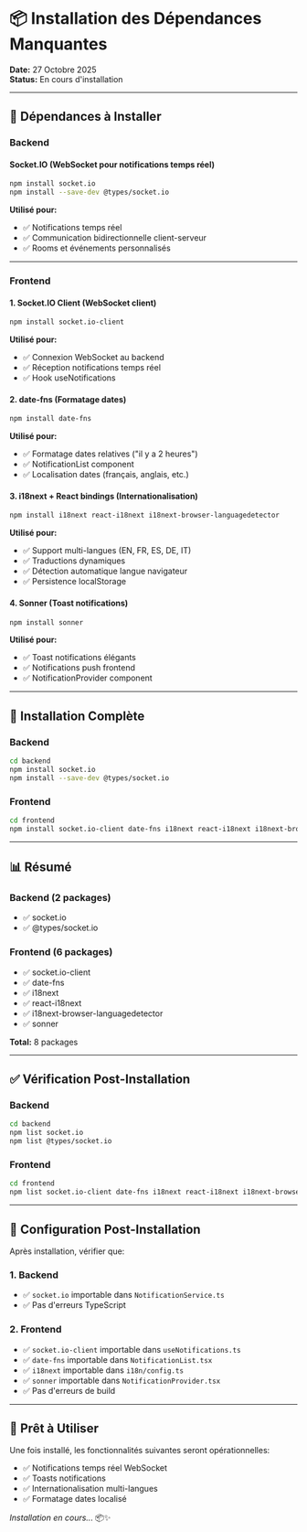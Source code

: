 # 📦 Installation des Dépendances Manquantes

**Date:** 27 Octobre 2025  
**Status:** En cours d'installation

---

## 🎯 Dépendances à Installer

### **Backend**

#### Socket.IO (WebSocket pour notifications temps réel)
```bash
npm install socket.io
npm install --save-dev @types/socket.io
```

**Utilisé pour:**
- ✅ Notifications temps réel
- ✅ Communication bidirectionnelle client-serveur
- ✅ Rooms et événements personnalisés

---

### **Frontend**

#### 1. Socket.IO Client (WebSocket client)
```bash
npm install socket.io-client
```

**Utilisé pour:**
- ✅ Connexion WebSocket au backend
- ✅ Réception notifications temps réel
- ✅ Hook useNotifications

#### 2. date-fns (Formatage dates)
```bash
npm install date-fns
```

**Utilisé pour:**
- ✅ Formatage dates relatives ("il y a 2 heures")
- ✅ NotificationList component
- ✅ Localisation dates (français, anglais, etc.)

#### 3. i18next + React bindings (Internationalisation)
```bash
npm install i18next react-i18next i18next-browser-languagedetector
```

**Utilisé pour:**
- ✅ Support multi-langues (EN, FR, ES, DE, IT)
- ✅ Traductions dynamiques
- ✅ Détection automatique langue navigateur
- ✅ Persistence localStorage

#### 4. Sonner (Toast notifications)
```bash
npm install sonner
```

**Utilisé pour:**
- ✅ Toast notifications élégants
- ✅ Notifications push frontend
- ✅ NotificationProvider component

---

## 🚀 Installation Complète

### **Backend**
```bash
cd backend
npm install socket.io
npm install --save-dev @types/socket.io
```

### **Frontend**
```bash
cd frontend
npm install socket.io-client date-fns i18next react-i18next i18next-browser-languagedetector sonner
```

---

## 📊 Résumé

### Backend (2 packages)
- ✅ socket.io
- ✅ @types/socket.io

### Frontend (6 packages)
- ✅ socket.io-client
- ✅ date-fns
- ✅ i18next
- ✅ react-i18next
- ✅ i18next-browser-languagedetector
- ✅ sonner

**Total:** 8 packages

---

## ✅ Vérification Post-Installation

### Backend
```bash
cd backend
npm list socket.io
npm list @types/socket.io
```

### Frontend
```bash
cd frontend
npm list socket.io-client date-fns i18next react-i18next i18next-browser-languagedetector sonner
```

---

## 🔧 Configuration Post-Installation

Après installation, vérifier que:

### 1. Backend
- ✅ `socket.io` importable dans `NotificationService.ts`
- ✅ Pas d'erreurs TypeScript

### 2. Frontend
- ✅ `socket.io-client` importable dans `useNotifications.ts`
- ✅ `date-fns` importable dans `NotificationList.tsx`
- ✅ `i18next` importable dans `i18n/config.ts`
- ✅ `sonner` importable dans `NotificationProvider.tsx`
- ✅ Pas d'erreurs de build

---

## 🎉 Prêt à Utiliser

Une fois installé, les fonctionnalités suivantes seront opérationnelles:
- ✅ Notifications temps réel WebSocket
- ✅ Toasts notifications
- ✅ Internationalisation multi-langues
- ✅ Formatage dates localisé

*Installation en cours...* 📦✨
